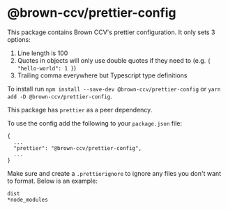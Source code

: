 # @brown-ccv/prettier-config

This package contains Brown CCV's prettier configuration. It only sets 3 options:

1. Line length is 100
2. Quotes in objects will only use double quotes if they need to (e.g. `{ "hello-world": 1 }`)
3. Trailing comma everywhere but Typescript type definitions

To install run `npm install --save-dev @brown-ccv/prettier-config` or `yarn add -D @brown-ccv/prettier-config`.

This package has `prettier` as a peer dependency.

To use the config add the following to your `package.json` file:

```
{
  ...
  "prettier": "@brown-ccv/prettier-config",
  ...
}
```

Make sure and create a `.prettierignore` to ignore any files you don't want to format. Below is an example:

```
dist
*node_modules
```